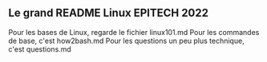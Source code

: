 ## Le grand README Linux EPITECH 2022

Pour les bases de Linux, regarde le fichier linux101.md
Pour les commandes de base, c'est how2bash.md
Pour les questions un peu plus technique, c'est questions.md
